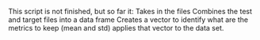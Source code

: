 This script is not finished, but so far it:
Takes in the files
Combines the test and target files into a data frame
Creates a vector to identify what are the metrics to keep (mean and std)
applies that vector to the data set.
